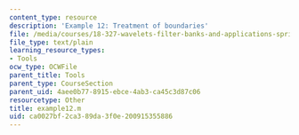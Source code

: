 ```yaml
---
content_type: resource
description: 'Example 12: Treatment of boundaries'
file: /media/courses/18-327-wavelets-filter-banks-and-applications-spring-2003/ca0027bf2ca389da3f0e200915355886_example12.m
file_type: text/plain
learning_resource_types:
- Tools
ocw_type: OCWFile
parent_title: Tools
parent_type: CourseSection
parent_uid: 4aee0b77-8915-ebce-4ab3-ca45c3d87c06
resourcetype: Other
title: example12.m
uid: ca0027bf-2ca3-89da-3f0e-200915355886
---
```

